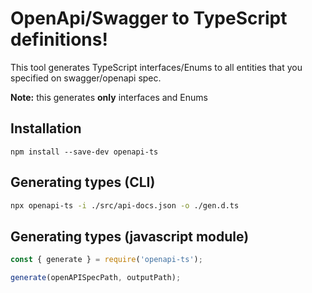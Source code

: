 # OpenApi/Swagger to TypeScript definitions!

This tool generates TypeScript interfaces/Enums to all entities that you specified on swagger/openapi spec.

**Note:** this generates **only** interfaces and Enums

## Installation

```
npm install --save-dev openapi-ts
```

## Generating types (CLI)

```bash
npx openapi-ts -i ./src/api-docs.json -o ./gen.d.ts
```

## Generating types (javascript module)

```javascript
const { generate } = require('openapi-ts');

generate(openAPISpecPath, outputPath);
```
